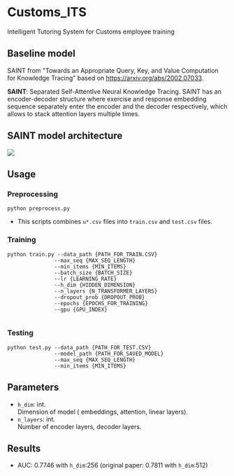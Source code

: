 # Customs_ITS
Intelligent Tutoring System for Customs employee training

## Baseline model
SAINT from "Towards an Appropriate Query, Key, and Value Computation for Knowledge Tracing" based on https://arxiv.org/abs/2002.07033.  



**SAINT**: Separated Self-AttentIve Neural Knowledge Tracing. SAINT has an encoder-decoder structure where exercise and response embedding sequence separately enter the encoder and the decoder respectively, which allows to stack attention layers multiple times.  

## SAINT model architecture  
<img src="https://github.com/KAIST-AILab/Customs_ITS/blob/main/arch_from_paper.JPG">

## Usage

### Preprocessing

```shell
python preprocess.py
```
* This scripts combines `u*.csv` files into `train.csv` and `test.csv` files. 

### Training

```shell
python train.py --data_path {PATH_FOR_TRAIN.CSV}
               --max_seq {MAX_SEQ_LENGTH}
               --min_items {MIN_ITEMS}
               --batch_size {BATCH_SIZE}
               --lr {LEARNING_RATE}
               --h_dim {HIDDEN_DIMENSION}
               --n_layers {N_TRANSFORMER_LAYERS}
               --dropout_prob {DROPOUT_PROB}
               --epochs {EPOCHS_FOR_TRAINING}
               --gpu {GPU_INDEX}
               
```

### Testing

```shell
python test.py --data_path {PATH_FOR_TEST.CSV}
               --model_path {PATH_FOR_SAVED_MODEL}
               --max_seq {MAX_SEQ_LENGTH}
               --min_items {MIN_ITEMS}
```

## Parameters
- `h_dim`: int.  
Dimension of model ( embeddings, attention, linear layers).
- `n_layers`: int.  
Number of encoder layers, decoder layers.

## Results
* AUC: 0.7746 with `h_dim`:256 (original paper: 0.7811 with `h_dim`:512)
